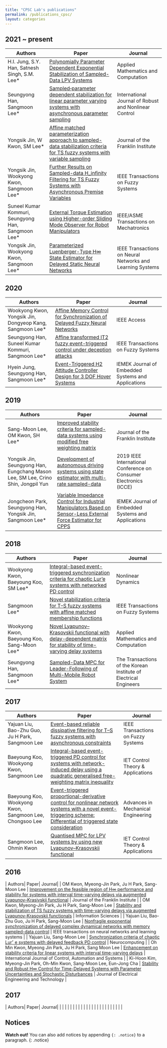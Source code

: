 ```yaml
---
title: "CPSC Lab's publications"
permalink: /publications_cpsc/
layout: categories
---
```


## 2021 ~ present
  
| Authors| Paper| Journal|
| --------| ------  | ------------------------------------------------------------ |
| H.I. Jung, S.Y. Han, Satnesh Singh, S.M. Lee*   |   [Polynomially Parameter Dependent Exponential Stabilization of Sampled-Data LPV Systems](https://reader.elsevier.com/reader/sd/pii/S0096300321005622?token=A24328E3EC709C43A286293CEA698826F231E75780E29C3DD4DACF72F8D40ED11ABF93AA716F63348264A789EF527963&originRegion=us-east-1&originCreation=20210812133817)    | Applied Mathematics and Computation           |
| Seungyong Han, Sangmoon Lee*    | [Sampled‐parameter dependent stabilization for linear parameter varying systems with asynchronous parameter sampling](https://onlinelibrary.wiley.com/doi/epdf/10.1002/rnc.5454)   | International Journal of Robust and Nonlinear Control                               |
| Yongsik Jin, W Kwon, SM Lee* | [Affine matched parameterization approach to sampled-data stabilization criteria for TS fuzzy systems with variable sampling](https://reader.elsevier.com/reader/sd/pii/S0016003221001368?token=EA8C9B3566BC58B410411BF39D3EA23DC05D896F0C0706CDDB8B4AA2053760D08EFA95793066F25DF017B90B5938C18F&originRegion=us-east-1&originCreation=20210812134311)   | Journal of the Franklin Institute |
| Yongsik Jin, Wookyong Kwon, Sangmoon Lee* | [Further Results on Sampled-data H_infinity Filtering for TS Fuzzy Systems with Asynchronous Premise Variables](https://ieeexplore.ieee.org/stamp/stamp.jsp?tp=&arnumber=9392358)   | IEEE Transactions on Fuzzy Systems                           |
| Suneel Kumar Kommuri, Seungyong Han, Sangmoon Lee*  |  [External Torque Estimation using Higher-order Sliding Mode Observer for Robot Manipulators](https://ieeexplore.ieee.org/stamp/stamp.jsp?tp=&arnumber=9382115) |  IEEE/ASME Transactions on Mechatronics |
| Yongsik Jin, Wookyong Kwon, Sangmoon Lee*  |  [Parameterized Luenberger-Type H∞ State Estimator for Delayed Static Neural Networks](https://ieeexplore.ieee.org/stamp/stamp.jsp?tp=&arnumber=9314928)  |   IEEE Transactions on Neural Networks and Learning Systems   |

## 2020

| Authors| Paper| Journal|
| --------| ------  | ------------------------------------------------------------ |
| Wookyong Kwon, Yongsik Jin, Dongyeop Kang, Sangmoon Lee*  |  [Affine Memory Control for Synchronization of Delayed Fuzzy Neural Networks](https://ieeexplore.ieee.org/stamp/stamp.jsp?tp=&arnumber=9311203)  |     IEEE Access         |
| Seungyong Han, Suneel Kumar Kommuri, Sangmoon Lee* |  [Affine transformed IT2 fuzzy event-triggered control under deception attacks](https://ieeexplore.ieee.org/stamp/stamp.jsp?tp=&arnumber=9107420) |   IEEE Transactions on Fuzzy Systems     |
| Hyein Jung, Seungyong Han, Sangmoon Lee*  |  [Event-Triggered H2 Attitude Controller Design for 3 DOF Hover Systems](https://www.koreascience.or.kr/article/JAKO202019163739834.pdf)  |   IEMEK Journal of Embedded Systems and Applications   |

## 2019

| Authors| Paper| Journal|
| --------| ------  | ------------------------------------------------------------ |
|  Sang-Moon Lee, OM Kwon, SH Lee* | [Improved stability criteria for sampled-data systems using modified free weighting matrix](https://reader.elsevier.com/reader/sd/pii/S001600321930033X?token=DB43100E18307F819FDC5CB1A7C611CAD9D67CDA89DD130A17ED0AFF99DABAC70558848B1A269E2376DAF21B95635BAB&originRegion=us-east-1&originCreation=20210813071253)  | Journal of the Franklin Institute  |
|  Yongsik Jin, Seungyong Han, Eungchang Mason Lee, SM Lee, Crino Shin, Jongpil Yun | [Development of autonomous driving systems using state estimator with multi-rate sampled-data](https://ieeexplore.ieee.org/stamp/stamp.jsp?tp=&arnumber=8661985)  | 2019 IEEE International Conference on Consumer Electronics (ICCE)  |
|  Jongcheon Park, Seungyong Han, Yongsik Jin, Sangmoon Lee* | [Variable Impedance Control for Industrial Manipulators Based on Sensor-Less External Force Estimator for CPPS](https://www.koreascience.or.kr/article/JAKO201931663568926.pdf)  | IEMEK Journal of Embedded Systems and Applications  |

## 2018

| Authors| Paper| Journal|
| --------| ------  | ------------------------------------------------------------ |
|Wookyong Kwon, Baeyoung Koo, SM Lee* | [Integral-based event-triggered synchronization criteria for chaotic Lur’e systems with networked PD control](https://link.springer.com/content/pdf/10.1007/s11071-018-4405-9.pdf)  | Nonlinear Dynamics |
|Sangmoon Lee* | [Novel stabilization criteria for T–S fuzzy systems with affine matched membership functions](https://ieeexplore.ieee.org/stamp/stamp.jsp?tp=&arnumber=8425757)  | IEEE Transactions on Fuzzy Systems |
|Wookyong Kwon, Baeyoung Koo, Sang-Moon Lee* | [Novel Lyapunov–Krasovskii functional with delay-dependent matrix for stability of time-varying delay systems](https://reader.elsevier.com/reader/sd/pii/S0096300317306641?token=7102BD10422101F80897F21952EE5C10550C038C542727BDFBD0B6C8406953BE4620D4E838F7DC2F625B70617B0BE4BE&originRegion=us-east-1&originCreation=20210813071127)  | Applied Mathematics and Computation |
|Seungyong Han, Sangmoon Lee* | [Sampled-Data MPC for Leader-Following of Multi-Mobile Robot System](https://www.koreascience.or.kr/article/JAKO201810038011167.pdf)  | The Transactions of the Korean Institute of Electrical Engineers |

## 2017

| Authors| Paper| Journal|
| --------| ------  | ------------------------------------------------------------ |
| Yajuan Liu, Bao-Zhu Guo, Ju H Park, Sangmoon Lee | [Event-based reliable dissipative filtering for T–S fuzzy systems with asynchronous constraints](https://ieeexplore.ieee.org/stamp/stamp.jsp?tp=&arnumber=8066358)  | IEEE Transactions on Fuzzy Systems  |
| Baeyoung Koo, Wookyong Kwon, Sangmoon Lee | [Integral-based event-triggered PD control for systems with network-induced delay using a quadratic generalised free-weighting matrix inequality](#)  |  IET Control Theory & Applications |
| Baeyoung Koo, Wookyong Kwon, Sangmoon Lee, Chongsoo Lee | [Event-triggered proportional-derivative control for nonlinear network systems with a novel event-triggering scheme: Differential of triggered state consideration](https://journals.sagepub.com/doi/pdf/10.1177/1687814017717941)  |  Advances in Mechanical Engineering |
| Sangmoon Lee, Ohmin Kwon | [Quantised MPC for LPV systems by using new Lyapunov–Krasovskii functional](#)  |  IET Control Theory & Applications |

## 2016

| Authors| Paper| Journal|
| OM Kwon, Myeong-Jin Park, Ju H Park, Sang-Moon Lee | [Improvement on the feasible region of H∞ performance and stability for systems with interval time-varying delays via augmented Lyapunov–Krasivskii functional](https://reader.elsevier.com/reader/sd/pii/S0016003216303246?token=D596113EEBBC234483123C52C4DDDF0BC158B09D2DF3E6D9BB1F5F98382AF89ADE019E111EE41BDAC928CE0E5806E7C3&originRegion=us-east-1&originCreation=20210813072106) | Journal of the Franklin Institute |
| OM Kwon, Myeong-Jin Park, Ju H Park, Sang-Moon Lee | [Stability and stabilization of TS fuzzy systems with time-varying delays via augmented Lyapunov-Krasovskii functionals](https://reader.elsevier.com/reader/sd/pii/S002002551630603X?token=5E645B4C1AB5D57B911F0453DE7909913CDF35A77A7B54E912733775FDD2CBC8C9426DE35BF00B7E3C0506AAEE0520CD&originRegion=us-east-1&originCreation=20210813072108) | Information Sciences |
| Yajuan Liu, Bao-Zhu Guo, Ju H Park, Sang-Moon Lee | [Nonfragile exponential synchronization of delayed complex dynamical networks with memory sampled-data control](https://ieeexplore.ieee.org/stamp/stamp.jsp?tp=&arnumber=7636934) | IEEE transactions on neural networks and learning systems |
| Yajuan Liu, Sang-Moon Lee | [Synchronization criteria of chaotic Lur׳ e systems with delayed feedback PD control](https://reader.elsevier.com/reader/sd/pii/S0925231215020019?token=3D83A6CA063EF5EF4E37BEB30A99F7E7825639C55B12FBCFF4A2B8791C5288E35A2CB2CF6DF9AA6EA7DE3F5D0346BBAB&originRegion=us-east-1&originCreation=20210813072113) | Neurocomputing |
| Oh Min Kwon, Myeong Jin Park, Ju H Park, Sang Moon Lee | [Enhancement on stability criteria for linear systems with interval time-varying delays](https://link.springer.com/content/pdf/10.1007/s12555-015-2003-x.pdf) | International Journal of Control, Automation and Systems |
| Ki-Hoon Kim, Myeong-Jin Park, Oh-Min Kwon, Sang-Moon Lee, Eun-Jong Cha | [Stability and Robust H∞ Control for Time-Delayed Systems with Parameter Uncertainties and Stochastic Disturbances](https://www.koreascience.or.kr/article/JAKO201612455007288.pdf) | Journal of Electrical Engineering and Technology |

## 2017

| Authors| Paper| Journal|
|  | [](#) |  |
|  | [](#) |  |
|  | [](#) |  |
|  | [](#) |  |
|  | [](#) |  |
|  | [](#) |  |


## Notices

**Watch out!** You can also add notices by appending `{: .notice}` to a paragraph.
{: .notice}
